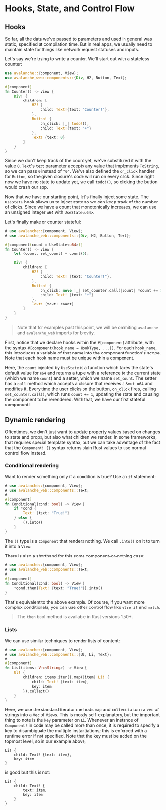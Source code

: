 # Hooks, State, and Control Flow

## Hooks

So far, all the data we've passed to parameters and used in general was static, specified at compilation time.
But in real apps, we usually need to maintain state for things like network request statuses and inputs.

Let's say we're trying to write a counter. We'll start out with a stateless counter:

```rust
use avalanche::{component, View};
use avalanche_web::components::{Div, H2, Button, Text};

#[component]
fn Counter() -> View {
    Div! {
        children: [
            H2! {
                child: Text!{text: "Counter!"},
            },
            Button! {
                on_click: |_| todo!(),
                child: Text!{text: "+"}
            },
            Text! {text: 0}
        ]
    }
}
```

Since we don't keep track of the count yet, we've substituted it with the value `0`. `Text`'s `text` parameter accepts any value that implements `ToString`,
so we can pass `0` instead of `"0"`. We've also defined the `on_click` handler for `Button`, so the given closure's code will run on every click. 
Since right now we have no state to update yet, we call `todo!()`, so clicking the button would crash our app. 

Now that we have our starting point, let's finally inject some state. The `UseState` hook allows us to inject
state so we can keep track of the number of clicks. Since we have a count that monotonically increases, we can use an unsigned integer `u64` with `UseState<u64>`.

Let's finally make or counter stateful:

```rust
# use avalanche::{component, View};
# use avalanche_web::components::{Div, H2, Button, Text};

#[component(count = UseState<u64>)]
fn Counter() -> View {
    let (count, set_count) = count(0);

    Div! {
        children: [
            H2! {
                child: Text! {text: "Counter!"},
            },
            Button! {
                on_click: move |_| set_counter.call(|count| *count += 1),
                child: Text! {text: "+"}
            },
            Text! {text: count}
        ]
    }
}
```

> Note that for examples past this point, we will be ommiting `avalanche` and `avalanche_web` imports for brevity.

First, notice that we declare hooks within the `#[component]` attribute, with the syntax `#[component(hook_name = HookType, ...)]`. For each 
`hook_name`, this introduces a variable of that name into the component function's scope. Note that each hook name must be unique within a component.

Here, the `count` injected by `UseState` is a function which takes the state's default value for `u64` and returns a tuple with a reference to the 
current state (which we name `count`) and a setter, which we name `set_count`. The setter has a `call` method which accepts a closure that receives a `&mut u64` and modifies it. Every time the user clicks on the button, `on_click` fires, calling `set_counter.call()`, which runs 
`count += 1`, updating the state and causing the component to be rerendered. With that, we have our first stateful component! 

## Dynamic rendering

Oftentimes, we don't just want to update property values based on changes to state and props, but also what children we render.
In some frameworks, that requires special template syntax, but we can take advantage of the fact that the `Component! {}` syntax returns plain 
Rust values to use normal control flow instead.

### Conditional rendering

Want to render something only if a condition is true? Use an `if` statement:

```rust
# use avalanche::{component, View};
# use avalanche_web::components::Text;
#
#[component]
fn Conditional(cond: bool) -> View {
    if *cond {
        Text! {text: "True!"}
    } else {
        ().into()
    }
}
```

The `()` type is a `Component` that renders nothing. We call `.into()` on it to turn it into a `View`.

There is also a shorthand for this some component-or-nothing case:

```rust
# use avalanche::{component, View};
# use avalanche_web::components::Text;
#
#[component]
fn Conditional(cond: bool) -> View {
    *cond.then(Text! {text: "True!"}).into()
}
```

That's equivalent to the above example. Of course, if you want more complex conditionals, you can use other control flow like `else if` and `match`.

> The `then` bool method is available in Rust versions 1.50+.

### Lists

We can use similar techniques to render lists of content:

```rust
# use avalanche::{component, View};
# use avalanche_web::components::{Ul, Li, Text};
#
#[component]
fn List(items: Vec<String>) -> View {
    Ul! {
        children: items.iter().map(|item| Li! {
            child: Text! {text: item},
            key: item
        }).collect()
    }
}
```

Here, we use the standard iterator methods `map` and `collect` to turn a `Vec` of strings into a `Vec` of `View`s.
This is mostly self-explanatory, but the important thing to note is the `key` parameter on `Li`. Whenever an instance of `Component!` in code 
may be called more than once, it is required to specify a key to disambiguate the multiple instantiations; this is enforced with a runtime error if not specified. Note that the key must be added on the topmost level, so in our example above,
```
Li! {
    child: Text! {text: item},
    key: item
}
```
is good but this is not:
```
Li! {
    child: Text! {
        text: item,
        key: item
    }
}
```